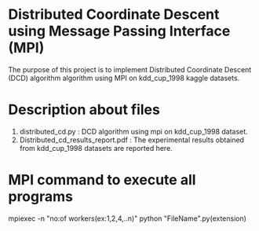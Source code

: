 # Distributed Coordinate Descent using Message Passing Interface (MPI)

The purpose of this project is to implement  Distributed Coordinate Descent (DCD) algorithm algorithm using MPI on kdd_cup_1998 kaggle datasets. 

# Description about files
  1. distributed_cd.py : DCD algorithm using mpi on kdd_cup_1998 dataset.
  2. Distributed_cd_results_report.pdf : The experimental results obtained from kdd_cup_1998 datasets are reported here.
 
# MPI command to execute all programs

mpiexec -n "no:of workers(ex:1,2,4,..n)" python "FileName".py(extension)

